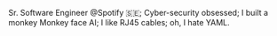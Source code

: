 Sr. Software Engineer @Spotify 🇸🇪; Cyber-security obsessed; I built a monkey Monkey face AI; I like RJ45 cables; oh, I hate YAML.
